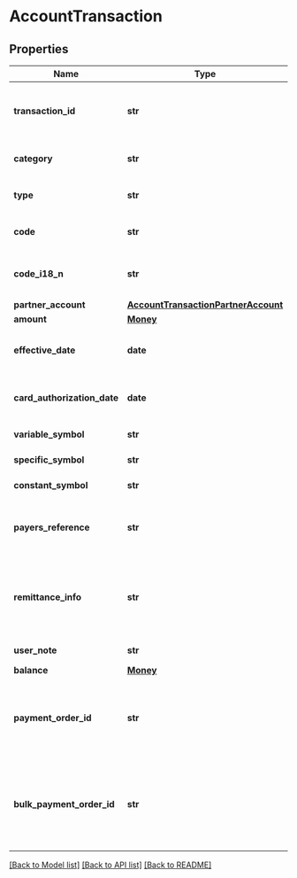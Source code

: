 # AccountTransaction

## Properties
Name | Type | Description | Notes
------------ | ------------- | ------------- | -------------
**transaction_id** | **str** | The unique identifier for the transaction record | 
**category** | **str** | The transaction category | 
**type** | **str** | The transaction type | 
**code** | **str** | The transaction code | 
**code_i18_n** | **str** | The transaction code localized description | [optional] 
**partner_account** | [**AccountTransactionPartnerAccount**](AccountTransactionPartnerAccount.md) |  | [optional] 
**amount** | [**Money**](Money.md) |  | 
**effective_date** | **date** | The transaction effective/value date | 
**card_authorization_date** | **date** | The date of the card transaction authorization | [optional] 
**variable_symbol** | **str** | The variable symbol | [optional] 
**specific_symbol** | **str** | The specific symbol | [optional] 
**constant_symbol** | **str** | The constant symbol | [optional] 
**payers_reference** | **str** | Information allowing the beneficiary to identify the payment | [optional] 
**remittance_info** | **str** | The remittance information - additional information for the payment beneficiary | [optional] 
**user_note** | **str** | The user defined note | [optional] 
**balance** | [**Money**](Money.md) |  | [optional] 
**payment_order_id** | **str** | The unique identifier for the payment order the transaction is associated with | [optional] 
**bulk_payment_order_id** | **str** | The unique identifier for the bulk payment order the transaction is associated with | [optional] 

[[Back to Model list]](../README.md#documentation-for-models) [[Back to API list]](../README.md#documentation-for-api-endpoints) [[Back to README]](../README.md)


